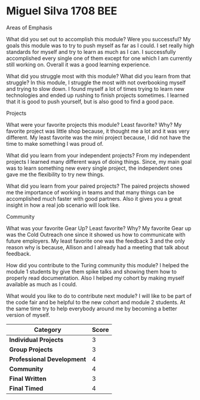 # Miguel Silva 1708 BEE

Areas of Emphasis

What did you set out to accomplish this module? Were you successful?
My goals this module was to try to push myself as far as I could. I set really high standards for myself and try to learn as much as I can. I successfully  accomplished every single one of them except for one which I am currently still working on. Overall it was a good learning experience.

What did you struggle most with this module? What did you learn from that struggle?
In this module, I struggle the most with not overbooking myself and trying to slow down. I found myself a lot of times trying to learn new technologies and ended up rushing to finish projects sometimes. I learned that it is good to push yourself, but is also good to find a good pace.

Projects

What were your favorite projects this module? Least favorite? Why?
My favorite project was little shop because, it thought me a lot and it was very different. My least favorite was the mini project because, I did not have the time to make something I was proud of.

What did you learn from your independent projects?
From my independent projects I learned many different ways of doing things. Since, my main goal was to learn something new every single project, the independent ones gave me the flexibility to try new things.

What did you learn from your paired projects?
The paired projects showed me the importance of working in teams and that many things can be accomplished much faster with good partners. Also it gives you a great insight in how a real job scenario will look like.

Community

What was your favorite Gear Up? Least favorite? Why?
My favorite Gear up was the Cold Outreach one since it showed us how to communicate with future employers. My least favorite one was the feedback 3 and the only reason why is because, Allison and I already had a meeting that talk about feedback.

How did you contribute to the Turing community this module?
I helped the module 1 students by give them spike talks and showing them how to properly read documentation. Also I helped my cohort by making myself available as much as I could.

What would you like to do to contribute next module?
I will like to be part of the code fair and be helpful to the new cohort and module 2 students. At the same time try to help everybody around me by becoming a better version of myself.


| Category                     | Score |
| -----------------------------| ----- |
| **Individual Projects**      |   3   |
| **Group Projects**           |   3   |
| **Professional Development** |   4   |
| **Community**                |   4   |
| **Final Written**            |   3   |
| **Final Timed**              |   4   |
